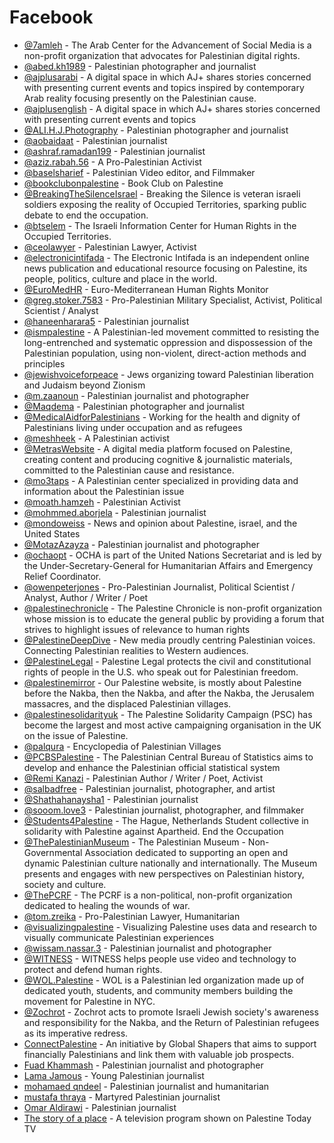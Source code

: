 # Facebook


- [@7amleh](https://facebook.com/7amleh) - The Arab Center for the Advancement of Social Media is a non-profit organization that advocates for Palestinian digital rights.
- [@abed.kh1989](https://www.facebook.com/abed.kh1989) - Palestinian photographer and journalist
- [@ajplusarabi](https://www.facebook.com/ajplusarabi) - A digital space in which AJ+ shares stories concerned with presenting current events and topics inspired by contemporary Arab reality focusing presently on the Palestinian cause.
- [@ajplusenglish](https://www.facebook.com/ajplusenglish) - A digital space in which AJ+ shares stories concerned with presenting current events and topics
- [@ALI.H.J.Photography](https://www.facebook.com/ALI.H.J.Photography) - Palestinian photographer and journalist
- [@aobaidaat](https://www.facebook.com/aobaidaat) - Palestinian journalist
- [@ashraf.ramadan199](https://www.facebook.com/ashraf.ramadan199) - Palestinian journalist
- [@aziz.rabah.56](https://www.facebook.com/aziz.rabah.56) - A Pro-Palestinian Activist
- [@baselsharief](https://www.facebook.com/baselsharief) - Palestinian Video editor, and Filmmaker
- [@bookclubonpalestine](https://www.facebook.com/groups/bookclubonpalestine) - Book Club on Palestine
- [@BreakingTheSilenceIsrael](https://www.facebook.com/BreakingTheSilenceIsrael) - Breaking the Silence is veteran israeli soldiers exposing the reality of Occupied Territories, sparking public debate to end the occupation.
- [@btselem](https://www.facebook.com/btselem) - The Israeli Information Center for Human Rights in the Occupied Territories.
- [@ceolawyer](https://www.facebook.com/ceolawyer) - Palestinian Lawyer, Activist
- [@electronicintifada](https://www.facebook.com/electronicintifada) - The Electronic Intifada is an independent online news publication and educational resource focusing on Palestine, its people, politics, culture and place in the world.
- [@EuroMedHR](https://www.facebook.com/EuroMedHR) - Euro-Mediterranean Human Rights Monitor
- [@greg.stoker.7583](https://www.facebook.com/greg.stoker.7583) - Pro-Palestinian Military Specialist, Activist, Political Scientist / Analyst
- [@haneenharara5](https://www.facebook.com/haneenharara5) - Palestinian journalist
- [@ismpalestine](https://www.facebook.com/ismpalestine) - A Palestinian-led movement committed to resisting the long-entrenched and systematic oppression and dispossession of the Palestinian population, using non-violent, direct-action methods and principles
- [@jewishvoiceforpeace](https://web.facebook.com/jewishvoiceforpeace) - Jews organizing toward Palestinian liberation and Judaism beyond Zionism
- [@m.zaanoun](https://www.facebook.com/m.zaanoun) - Palestinian journalist and photographer
- [@Maqdema](https://www.facebook.com/Maqdema) - Palestinian photographer and journalist
- [@MedicalAidforPalestinians](https://www.facebook.com/MedicalAidforPalestinians) - Working for the health and dignity of Palestinians living under occupation and as refugees
- [@meshheek](https://www.facebook.com/profile.php?id=61554700215103) - A Palestinian activist
- [@MetrasWebsite](https://www.facebook.com/MetrasWebsite) - A digital media platform focused on Palestine, creating content and producing cognitive & journalistic materials, committed to the Palestinian cause and resistance.
- [@mo3taps](https://www.facebook.com/mo3taps) - A Palestinian center specialized in providing data and information about the Palestinian issue
- [@moath.hamzeh](https://www.facebook.com/moath.hamzeh) - Palestinian Activist
- [@mohmmed.aborjela](https://www.facebook.com/mohmmed.aborjela/) - Palestinian journalist
- [@mondoweiss](https://www.facebook.com/mondoweiss) - News and opinion about Palestine, israel, and the United States
- [@MotazAzayza](https://www.facebook.com/MotazAzayza/) - Palestinian journalist and photographer
- [@ochaopt](https://www.facebook.com/ochaopt) - OCHA is part of the United Nations Secretariat and is led by the Under-Secretary-General for Humanitarian Affairs and Emergency Relief Coordinator.
- [@owenpeterjones](https://www.facebook.com/owenpeterjones) - Pro-Palestinian Journalist, Political Scientist / Analyst, Author / Writer / Poet
- [@palestinechronicle](https://www.facebook.com/palestinechronicle) - The Palestine Chronicle is non-profit organization whose mission is to educate the general public by providing a forum that strives to highlight issues of relevance to human rights
- [@PalestineDeepDive](https://www.facebook.com/PalestineDeepDive) - New media proudly centring Palestinian voices. Connecting Palestinian realities to Western audiences.
- [@PalestineLegal](https://www.facebook.com/PalestineLegal) - Palestine Legal protects the civil and constitutional rights of people in the U.S. who speak out for Palestinian freedom.
- [@palestinemirror](https://www.facebook.com/palestinemirror) - Our Palestine website, is mostly about Palestine before the Nakba, then the Nakba, and after the Nakba, the Jerusalem massacres, and the displaced Palestinian villages.
- [@palestinesolidarityuk](https://www.facebook.com/palestinesolidarityuk) - The Palestine Solidarity Campaign (PSC) has become the largest and most active campaigning organisation in the UK on the issue of Palestine.
- [@palqura](https://www.facebook.com/palqura) - Encyclopedia of Palestinian Villages
- [@PCBSPalestine](https://www.facebook.com/PCBSPalestine) - The Palestinian Central Bureau of Statistics aims to develop and enhance the Palestinian official statistical system
- [@Remi Kanazi](https://www.facebook.com/profile.php?id=100004038072521) - Palestinian Author / Writer / Poet, Activist
- [@salbadfree](https://www.facebook.com/salbadfree) - Palestinian journalist, photographer, and artist
- [@Shathahanaysha1](https://www.facebook.com/Shathahanaysha1) - Palestinian journalist
- [@sooom.love3](https://www.facebook.com/sooom.love3/) - Palestinian journalist, photographer, and filmmaker
- [@Students4Palestine](https://www.facebook.com/Students4Palestine) - The Hague, Netherlands Student collective in solidarity with Palestine against Apartheid. End the Occupation
- [@ThePalestinianMuseum](https://www.facebook.com/ThePalestinianMuseum) - The Palestinian Museum - Non-Governmental Association dedicated to supporting an open and dynamic Palestinian culture nationally and internationally. The Museum presents and engages with new perspectives on Palestinian history, society and culture.
- [@ThePCRF](https://www.facebook.com/ThePCRF) - The PCRF is a non-political, non-profit organization dedicated to healing the wounds of war.
- [@tom.zreika](https://www.facebook.com/tom.zreika) - Pro-Palestinian Lawyer, Humanitarian
- [@visualizingpalestine](https://www.facebook.com/visualizingpalestine) - Visualizing Palestine uses data and research to visually communicate Palestinian experiences
- [@wissam.nassar.3](https://www.facebook.com/wissam.nassar.3) - Palestinian journalist and photographer
- [@WITNESS](https://www.facebook.com/WITNESS) - WITNESS helps people use video and technology to protect and defend human rights.
- [@WOL.Palestine](https://www.facebook.com/WOL.Palestine) - WOL is a Palestinian led organization made up of dedicated youth, students, and community members building the movement for Palestine in NYC.
- [@Zochrot](https://www.facebook.com/Zochrot) - Zochrot acts to promote Israeli Jewish society's awareness and responsibility for the Nakba, and the Return of Palestinian refugees as its imperative redress.
- [ConnectPalestine](https://www.facebook.com/profile.php?id=61554641351624) - An initiative by Global Shapers that aims to support financially Palestinians and link them with valuable job prospects.
- [Fuad Khammash](https://www.facebook.com/profile.php?id=100008620265486) - Palestinian journalist and photographer
- [Lama Jamous](https://www.facebook.com/profile.php?id=61555172161542) - Young Palestinian journalist
- [mohamaed qndeel](https://www.facebook.com/profile.php?id=100049537724279) - Palestinian journalist and humanitarian
- [mustafa thraya](https://www.facebook.com/profile.php?id=61552654074781) - Martyred Palestinian journalist
- [Omar Aldirawi](https://www.facebook.com/profile.php?id=100037364133094) - Palestinian journalist
- [The story of a place](https://www.facebook.com/profile.php?id=100091433312142) - A television program shown on Palestine Today TV
